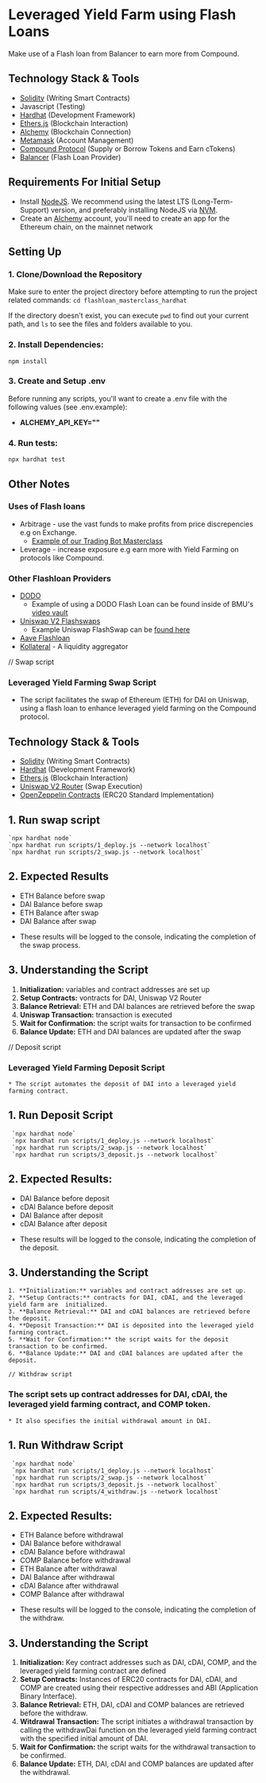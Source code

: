 # Leveraged Yield Farm using Flash Loans
Make use of a Flash loan from Balancer to earn more from Compound. 

## Technology Stack & Tools
- [Solidity](https://docs.soliditylang.org/en/v0.8.17/) (Writing Smart Contracts)
- Javascript (Testing)
- [Hardhat](https://hardhat.org/) (Development Framework)
- [Ethers.js](https://docs.ethers.io/v5/) (Blockchain Interaction)
- [Alchemy](https://www.alchemy.com/) (Blockchain Connection)
- [Metamask](https://metamask.io/) (Account Management)
- [Compound Protocol](https://app.compound.finance/) (Supply or Borrow Tokens and Earn cTokens)
- [Balancer](https://docs.balancer.fi/guides/arbitrageurs/flash-loans.html) (Flash Loan Provider)

## Requirements For Initial Setup
- Install [NodeJS](https://nodejs.org/en/). We recommend using the latest LTS (Long-Term-Support) version, and preferably installing NodeJS via [NVM](https://github.com/nvm-sh/nvm#intro).
- Create an [Alchemy](https://www.alchemy.com/) account, you'll need to create an app for the Ethereum chain, on the mainnet network

## Setting Up
### 1. Clone/Download the Repository
Make sure to enter the project directory before attempting to run the project related commands:
`cd flashloan_masterclass_hardhat`

If the directory doesn't exist, you can execute `pwd` to find out your current path, and `ls` to see the files and folders available to you.

### 2. Install Dependencies:
`npm install`

### 3. Create and Setup .env
Before running any scripts, you'll want to create a .env file with the following values (see .env.example):

- **ALCHEMY_API_KEY=""**

### 4. Run tests:
`npx hardhat test`

## Other Notes
### Uses of Flash loans
  * Arbitrage - use the vast funds to make profits from price discrepencies e.g on Exchange.
    - [Example of our Trading Bot Masterclass](https://dappuniversity.teachable.com/courses/940808/lectures/24527435)
  * Leverage - increase exposure e.g earn more with Yield Farming on protocols like Compound.
  
### Other Flashloan Providers 
  * [DODO](https://docs.dodoex.io/english/contracts/dodo-v1-v2/guides/flash-loan)
    - Example of using a DODO Flash Loan can be found inside of BMU's [video vault](https://dappuniversity.teachable.com/courses/blockchain-mastery-university/lectures/39147770)
  * [Uniswap V2 Flashswaps](https://docs.uniswap.org/protocol/V2/concepts/core-concepts/flash-swaps)
    - Example Uniswap FlashSwap can be [found here](https://github.com/Uniswap/uniswap-v2-periphery/blob/master/contracts/examples/ExampleFlashSwap.sol)
  * [Aave Flashloan](https://docs.aave.com/developers/guides/flash-loans)
  * [Kollateral](https://www.kollateral.co/) - A liquidity aggregator 

  // Swap script
  ### Leveraged Yield Farming Swap Script
   * The script facilitates the swap of Ethereum (ETH) for DAI on Uniswap, using a flash loan to enhance leveraged yield farming on the Compound protocol.

  ## Technology Stack & Tools
  - [Solidity](https://docs.soliditylang.org/en/v0.8.17/) (Writing Smart Contracts)
  - [Hardhat](https://hardhat.org/) (Development Framework)
  - [Ethers.js](https://docs.ethers.io/v5/) (Blockchain Interaction)
  - [Uniswap V2 Router](https://docs.uniswap.org/protocol/V2/concepts/core-concepts/swap) (Swap Execution)
  - [OpenZeppelin Contracts](https://docs.openzeppelin.com/contracts) (ERC20 Standard Implementation)
  ## 1. Run swap script
    `npx hardhat node`
    `npx hardhat run scripts/1_deploy.js --network localhost`
    `npx hardhat run scripts/2_swap.js --network localhost`

  ## 2. Expected Results
   - ETH Balance before swap
   - DAI Balance before swap
   - ETH Balance after swap
   - DAI Balance after swap
   * These results will be logged to the console, indicating the completion of the swap process.

  ## 3. Understanding the Script
   1. **Initialization:** variables and contract addresses are set up
   2. **Setup Contracts:** vontracts for DAI, Uniswap V2 Router
   3. **Balance Retrieval:** ETH and DAI balances are retrieved before the swap
   4. **Uniswap Transaction:** transaction is executed 
   5. **Wait for Confirmation:** the script waits for transaction to be confirmed
   6. **Balance Update:** ETH and DAI balances are updated after the swap

 // Deposit script
  ### Leveraged Yield Farming Deposit Script
    * The script automates the deposit of DAI into a leveraged yield farming contract.

  ## 1. Run Deposit Script
     `npx hardhat node`
     `npx hardhat run scripts/1_deploy.js --network localhost`
     `npx hardhat run scripts/2_swap.js --network localhost`
     `npx hardhat run scripts/3_deposit.js --network localhost`

  ## 2. Expected Results:
   - DAI Balance before deposit
   - cDAI Balance before deposit
   - DAI Balance after deposit
   - cDAI Balance after deposit
   * These results will be logged to the console, indicating the completion of the deposit.

   ## 3. Understanding the Script
    1. **Initialization:** variables and contract addresses are set up.
    2. **Setup Contracts:** contracts for DAI, cDAI, and the leveraged yield farm are  initialized.
    3. **Balance Retrieval:** DAI and cDAI balances are retrieved before the deposit.
    4. **Deposit Transaction:** DAI is deposited into the leveraged yield farming contract.
    5. **Wait for Confirmation:** the script waits for the deposit transaction to be confirmed.
    6. **Balance Update:** DAI and cDAI balances are updated after the deposit.

    // Withdraw script
  ### The script sets up contract addresses for DAI, cDAI, the leveraged    yield farming contract, and COMP token.
    * It also specifies the initial withdrawal amount in DAI.

  ## 1. Run Withdraw Script
     `npx hardhat node`
     `npx hardhat run scripts/1_deploy.js --network localhost`
     `npx hardhat run scripts/2_swap.js --network localhost`
     `npx hardhat run scripts/3_deposit.js --network localhost`
     `npx hardhat run scripts/4_withdraw.js --network localhost`

  ## 2. Expected Results:
   - ETH Balance before withdrawal 
   - DAI Balance before withdrawal 
   - cDAI Balance before withdrawal 
   - COMP Balance before withdrawal 
   - ETH Balance after withdrawal 
   - DAI Balance after withdrawal 
   - cDAI Balance after withdrawal 
   - COMP Balance after withdrawal 
   * These results will be logged to the console, indicating the completion of the withdraw.

  ## 3. Understanding the Script
   1. **Initialization:** Key contract addresses such as DAI, cDAI, COMP, and the leveraged yield farming contract are defined
   2. **Setup Contracts:** Instances of ERC20 contracts for DAI, cDAI, and COMP are created using their respective addresses and ABI (Application Binary Interface).
   3. **Balance Retrieval:** ETH, DAI, cDAI and COMP balances are retrieved before the withdraw.
   4. **Witdrawal Transaction:** The script initiates a withdrawal transaction by calling the withdrawDai function on the leveraged yield farming contract with the specified initial amount of DAI.
   5. **Wait for Confirmation:** the script waits for the withdrawal  transaction to be confirmed.
   6. **Balance Update:** ETH, DAI, cDAI and COMP balances are updated after the withdrawal.

